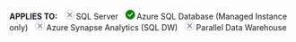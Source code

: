 <Token>**APPLIES TO:** ![No](media/no.png)SQL Server ![Yes](media/yes2.png)Azure SQL Database (Managed Instance only) ![No](media/no.png)Azure Synapse Analytics (SQL DW) ![No](media/no.png)Parallel Data Warehouse </Token>

